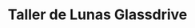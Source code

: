 ---
title: "Taller de Lunas Glassdrive"
url: /fuenlabrada/taller-de-lunas-glassdrive/
shop: reparación de automóviles
---